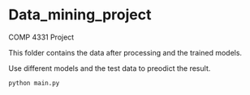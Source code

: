 # Data_mining_project
COMP 4331 Project

This folder contains the data after processing and the trained models.

Use different models and the test data to preodict the result.

```
python main.py
```
